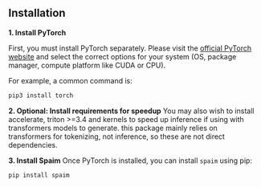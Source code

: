 ## Installation

**1. Install PyTorch**

First, you must install PyTorch separately. Please visit the [official PyTorch website](https://pytorch.org/get-started/locally/) and select the correct options for your system (OS, package manager, compute platform like CUDA or CPU).

For example, a common command is:
```bash
pip3 install torch 
```
**2. Optional: Install requirements for speedup**
You may also wish to install accelerate, triton >=3.4 and kernels to speed up inference if using with transformers models to generate. this package mainly relies on transformers for tokenizing, not inference, so these are not direct dependencies.

**3. Install Spaim**
Once PyTorch is installed, you can install `spaim` using pip:
```bash
pip install spaim
```